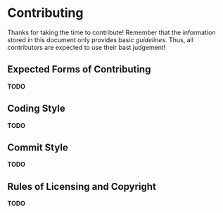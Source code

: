 <!--
SPDX-FileCopyrightText: 2024 Jason Pena <jasonpena@awkless.com>
SPDX-License-Identifier: MIT
-->

# Contributing

Thanks for taking the time to contribute! Remember that the information stored
in this document only provides basic _guidelines_. Thus, all contributors are
expected to use their bast judgement!

## Expected Forms of Contributing

__TODO__

## Coding Style

__TODO__

## Commit Style

__TODO__

## Rules of Licensing and Copyright

__TODO__

